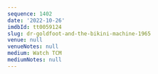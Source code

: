 ```yaml
---
sequence: 1402
date: '2022-10-26'
imdbId: tt0059124
slug: dr-goldfoot-and-the-bikini-machine-1965
venue: null
venueNotes: null
medium: Watch TCM
mediumNotes: null
---
```



